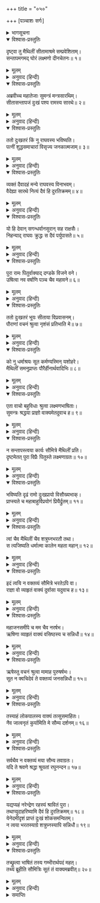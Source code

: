 +++
title = "०५०"

+++
[पञ्चाशः सर्गः]



<details><summary>भागसूचना</summary>

50. लक्ष्मण और सुमन्त्रकी बातचीत
</details>

<details open><summary>विश्वास-प्रस्तुतिः</summary>

दृष्ट्वा तु मैथिलीं सीतामाश्रमे सम्प्रवेशिताम्।  
सन्तापमगमद् घोरं लक्ष्मणो दीनचेतनः॥ १॥
</details>

<details><summary>मूलम्</summary>

दृष्ट्वा तु मैथिलीं सीतामाश्रमे सम्प्रवेशिताम्।  
सन्तापमगमद् घोरं लक्ष्मणो दीनचेतनः॥ १॥
</details>

<details><summary>अनुवाद (हिन्दी)</summary>

मिथिलेशकुमारी सीताका मुनिके आश्रममें प्रवेश हो गया, यह देखकर लक्ष्मण मन-ही-मन बहुत दुःखी हुए। उन्हें घोर संताप हुआ॥ १॥
</details>

<details open><summary>विश्वास-प्रस्तुतिः</summary>

अब्रवीच्च महातेजाः सुमन्त्रं मन्त्रसारथिम्।  
सीतासन्तापजं दुःखं पश्य रामस्य सारथे॥ २॥
</details>

<details><summary>मूलम्</summary>

अब्रवीच्च महातेजाः सुमन्त्रं मन्त्रसारथिम्।  
सीतासन्तापजं दुःखं पश्य रामस्य सारथे॥ २॥
</details>

<details><summary>अनुवाद (हिन्दी)</summary>

उस समय महातेजस्वी लक्ष्मण मन्त्रणामें सहायता देनेवाले सारथि सुमन्त्रसे बोले—‘सूत! देखो तो सही, श्रीरामको अभीसे सीताजीके विरहजनित संतापका कष्ट भोगना पड़ रहा है॥ २॥
</details>

<details open><summary>विश्वास-प्रस्तुतिः</summary>

ततो दुःखतरं किं नु राघवस्य भविष्यति।  
पत्नीं शुद्धसमाचारां विसृज्य जनकात्मजाम्॥ ३॥
</details>

<details><summary>मूलम्</summary>

ततो दुःखतरं किं नु राघवस्य भविष्यति।  
पत्नीं शुद्धसमाचारां विसृज्य जनकात्मजाम्॥ ३॥
</details>

<details><summary>अनुवाद (हिन्दी)</summary>

‘भला, श्रीरघुनाथजीको इससे बढ़कर दुःख क्या होगा कि उन्हें अपनी पवित्र आचरणवाली धर्मपत्नी जनककिशोरी सीताका परित्याग करना पड़ा॥ ३॥
</details>

<details open><summary>विश्वास-प्रस्तुतिः</summary>

व्यक्तं दैवादहं मन्ये राघवस्य विनाभवम्।  
वैदेह्या सारथे नित्यं दैवं हि दुरतिक्रमम्॥ ४॥
</details>

<details><summary>मूलम्</summary>

व्यक्तं दैवादहं मन्ये राघवस्य विनाभवम्।  
वैदेह्या सारथे नित्यं दैवं हि दुरतिक्रमम्॥ ४॥
</details>

<details><summary>अनुवाद (हिन्दी)</summary>

‘सारथे! रघुनाथजीको सीताका जो यह नित्य वियोग प्राप्त हुआ है, इसमें मैं दैवको ही कारण मानता हूँ; क्योंकि दैवका विधान दुर्लङ्‍घ्य होता है॥ ४॥
</details>

<details open><summary>विश्वास-प्रस्तुतिः</summary>

यो हि देवान् सगन्धर्वानसुरान् सह राक्षसैः।  
निहन्याद् राघवः क्रुद्धः स दैवं पर्युपासते॥ ५॥
</details>

<details><summary>मूलम्</summary>

यो हि देवान् सगन्धर्वानसुरान् सह राक्षसैः।  
निहन्याद् राघवः क्रुद्धः स दैवं पर्युपासते॥ ५॥
</details>

<details><summary>अनुवाद (हिन्दी)</summary>

‘जो श्रीरघुनाथजी कुपित होनेपर देवताओं, गन्धर्वों तथा राक्षसोंसहित असुरोंका भी संहार कर सकते हैं, वे ही दैवकी उपासना कर रहे हैं (उसका निवारण नहीं कर पा रहे हैं)॥ ५॥
</details>

<details open><summary>विश्वास-प्रस्तुतिः</summary>

पुरा रामः पितुर्वाक्याद् दण्डके विजने वने।  
उषित्वा नव वर्षाणि पञ्च चैव महावने॥ ६॥
</details>

<details><summary>मूलम्</summary>

पुरा रामः पितुर्वाक्याद् दण्डके विजने वने।  
उषित्वा नव वर्षाणि पञ्च चैव महावने॥ ६॥
</details>

<details><summary>अनुवाद (हिन्दी)</summary>

‘पहले श्रीरामचन्द्रजीको पिताके कहनेसे चौदह वर्षोंतक विशाल एवं निर्जन दण्डकवनमें रहना पड़ा है॥
</details>

<details open><summary>विश्वास-प्रस्तुतिः</summary>

ततो दुःखतरं भूयः सीताया विप्रवासनम्।  
पौराणां वचनं श्रुत्वा नृशंसं प्रतिभाति मे॥ ७॥
</details>

<details><summary>मूलम्</summary>

ततो दुःखतरं भूयः सीताया विप्रवासनम्।  
पौराणां वचनं श्रुत्वा नृशंसं प्रतिभाति मे॥ ७॥
</details>

<details><summary>अनुवाद (हिन्दी)</summary>

‘अब उससे भी बढ़कर दुःखकी बात यह हुई कि उन्हें सीताजीको निर्वासित करना पड़ा। परंतु पुरवासियोंकी बात सुनकर ऐसा कर बैठना मुझे अत्यन्त निर्दयतापूर्ण कर्म जान पड़ता है॥ ७॥
</details>

<details open><summary>विश्वास-प्रस्तुतिः</summary>

को नु धर्माश्रयः सूत कर्मण्यस्मिन् यशोहरे।  
मैथिलीं समनुप्राप्तः पौरैर्हीनार्थवादिभिः॥ ८॥
</details>

<details><summary>मूलम्</summary>

को नु धर्माश्रयः सूत कर्मण्यस्मिन् यशोहरे।  
मैथिलीं समनुप्राप्तः पौरैर्हीनार्थवादिभिः॥ ८॥
</details>

<details><summary>अनुवाद (हिन्दी)</summary>

‘सूत! सीताजीके विषयमें अन्यायपूर्ण बात कहनेवाले इन पुरवासियोंके कारण ऐसे कीर्तिनाशक कर्ममें प्रवृत्त होकर श्रीरामचन्द्रजीने किस धर्मराशिका उपार्जन कर लिया है?’॥ ८॥
</details>

<details open><summary>विश्वास-प्रस्तुतिः</summary>

एता वाचो बहुविधाः श्रुत्वा लक्ष्मणभाषिताः।  
सुमन्त्रः श्रद्धया प्राज्ञो वाक्यमेतदुवाच ह॥ ९॥
</details>

<details><summary>मूलम्</summary>

एता वाचो बहुविधाः श्रुत्वा लक्ष्मणभाषिताः।  
सुमन्त्रः श्रद्धया प्राज्ञो वाक्यमेतदुवाच ह॥ ९॥
</details>

<details><summary>अनुवाद (हिन्दी)</summary>

लक्ष्मणकी कही हुई इन अनेक प्रकारकी बातोंको सुनकर बुद्धिमान् सुमन्त्रने श्रद्धापूर्वक ये वचन कहे—
</details>

<details open><summary>विश्वास-प्रस्तुतिः</summary>

न सन्तापस्त्वया कार्यः सौमित्रे मैथिलीं प्रति।  
दृष्टमेतत् पुरा विप्रैः पितुस्ते लक्ष्मणाग्रतः॥ १०॥
</details>

<details><summary>मूलम्</summary>

न सन्तापस्त्वया कार्यः सौमित्रे मैथिलीं प्रति।  
दृष्टमेतत् पुरा विप्रैः पितुस्ते लक्ष्मणाग्रतः॥ १०॥
</details>

<details><summary>अनुवाद (हिन्दी)</summary>

‘सुमित्रानन्दन! मिथिलेशकुमारी सीताके विषयमें आपको संतप्त नहीं होना चाहिये। लक्ष्मण! यह बात ब्राह्मणोंने आपके पिताजीके सामने ही जान ली थी॥ १०॥
</details>

<details open><summary>विश्वास-प्रस्तुतिः</summary>

भविष्यति दृढं रामो दुःखप्रायो विसौख्यभाक्।  
प्राप्स्यते च महाबाहुर्विप्रयोगं प्रियैर्द्रुतम्॥ ११॥
</details>

<details><summary>मूलम्</summary>

भविष्यति दृढं रामो दुःखप्रायो विसौख्यभाक्।  
प्राप्स्यते च महाबाहुर्विप्रयोगं प्रियैर्द्रुतम्॥ ११॥
</details>

<details><summary>अनुवाद (हिन्दी)</summary>

‘उन दिनों दुर्वासाजीने कहा था कि ‘श्रीराम निश्चय ही अधिक दुःख उठायेंगे। प्रायः उनका सौख्य छिन जायगा। महाबाहु श्रीरामको शीघ्र ही अपने प्रियजनोंसे वियोग प्राप्त होगा॥ ११॥
</details>

<details open><summary>विश्वास-प्रस्तुतिः</summary>

त्वां चैव मैथिलीं चैव शत्रुघ्नभरतौ तथा।  
स त्यजिष्यति धर्मात्मा कालेन महता महान्॥ १२॥
</details>

<details><summary>मूलम्</summary>

त्वां चैव मैथिलीं चैव शत्रुघ्नभरतौ तथा।  
स त्यजिष्यति धर्मात्मा कालेन महता महान्॥ १२॥
</details>

<details><summary>अनुवाद (हिन्दी)</summary>

‘सुमित्राकुमार! धर्मात्मा महापुरुष श्रीराम दीर्घकाल बीतते-बीतते तुमको, मिथिलेशकुमारीको तथा भरत और शत्रुघ्नको भी त्याग देंगे॥ १२॥
</details>

<details open><summary>विश्वास-प्रस्तुतिः</summary>

इदं त्वयि न वक्तव्यं सौमित्रे भरतेऽपि वा।  
राज्ञा वो व्याहृतं वाक्यं दुर्वासा यदुवाच ह॥ १३॥
</details>

<details><summary>मूलम्</summary>

इदं त्वयि न वक्तव्यं सौमित्रे भरतेऽपि वा।  
राज्ञा वो व्याहृतं वाक्यं दुर्वासा यदुवाच ह॥ १३॥
</details>

<details><summary>अनुवाद (हिन्दी)</summary>

‘दुर्वासाने जो बात कही थी, उसे महाराज दशरथने तुमसे, शत्रुघ्नसे और भरतसे भी कहनेकी मनाही कर दी थी॥ १३॥
</details>

<details open><summary>विश्वास-प्रस्तुतिः</summary>

महाजनसमीपे च मम चैव नरर्षभ।  
ऋषिणा व्याहृतं वाक्यं वसिष्ठस्य च सन्निधौ॥ १४॥
</details>

<details><summary>मूलम्</summary>

महाजनसमीपे च मम चैव नरर्षभ।  
ऋषिणा व्याहृतं वाक्यं वसिष्ठस्य च सन्निधौ॥ १४॥
</details>

<details><summary>अनुवाद (हिन्दी)</summary>

‘नरश्रेष्ठ! दुर्वासा मुनिने बहुत बड़े जनसमुदायके समीप मेरे समक्ष तथा महर्षि वसिष्ठके निकट वह बात कही थी॥ १४॥
</details>

<details open><summary>विश्वास-प्रस्तुतिः</summary>

ऋषेस्तु वचनं श्रुत्वा मामाह पुरुषर्षभः।  
सूत न क्वचिदेवं ते वक्तव्यं जनसन्निधौ॥ १५॥
</details>

<details><summary>मूलम्</summary>

ऋषेस्तु वचनं श्रुत्वा मामाह पुरुषर्षभः।  
सूत न क्वचिदेवं ते वक्तव्यं जनसन्निधौ॥ १५॥
</details>

<details><summary>अनुवाद (हिन्दी)</summary>

‘दुर्वासा मुनिकी वह बात सुनकर पुरुषप्रवर दशरथने मुझसे कहा था कि ‘सूत! तुम्हें दूसरे लोगोंके सामने इस तरहकी बात नहीं कहनी चाहिये’॥ १५॥
</details>

<details open><summary>विश्वास-प्रस्तुतिः</summary>

तस्याहं लोकपालस्य वाक्यं तत्सुसमाहितः।  
नैव जात्वनृतं कुर्यामिति मे सौम्य दर्शनम्॥ १६॥
</details>

<details><summary>मूलम्</summary>

तस्याहं लोकपालस्य वाक्यं तत्सुसमाहितः।  
नैव जात्वनृतं कुर्यामिति मे सौम्य दर्शनम्॥ १६॥
</details>

<details><summary>अनुवाद (हिन्दी)</summary>

‘सौम्य! उन लोकपालक दशरथके उस वाक्यको मैं झूठा न करूँ’ यह मेरा संकल्प है। इसके लिये मैं सदा सावधान रहता हूँ॥ १६॥
</details>

<details open><summary>विश्वास-प्रस्तुतिः</summary>

सर्वथैव न वक्तव्यं मया सौम्य तवाग्रतः।  
यदि ते श्रवणे श्रद्धा श्रूयतां रघुनन्दन॥ १७॥
</details>

<details><summary>मूलम्</summary>

सर्वथैव न वक्तव्यं मया सौम्य तवाग्रतः।  
यदि ते श्रवणे श्रद्धा श्रूयतां रघुनन्दन॥ १७॥
</details>

<details><summary>अनुवाद (हिन्दी)</summary>

‘सौम्य रघुनन्दन! यद्यपि यह बात मुझे आपके सामने सर्वथा ही नहीं कहनी चाहिये, तथापि यदि आपके मनमें यह सुननेके लिये श्रद्धा (उत्सुकता) हो तो सुनिये॥ १७॥
</details>

<details open><summary>विश्वास-प्रस्तुतिः</summary>

यद्यप्यहं नरेन्द्रेण रहस्यं श्रावितं पुरा।  
तथाप्युदाहरिष्यामि दैवं हि दुरतिक्रमम्॥ १८॥  
येनेदमीदृशं प्राप्तं दुःखं शोकसमन्वितम्।  
न त्वया भरतस्याग्रे शत्रुघ्नस्यापि सन्निधौ॥ १९॥
</details>

<details><summary>मूलम्</summary>

यद्यप्यहं नरेन्द्रेण रहस्यं श्रावितं पुरा।  
तथाप्युदाहरिष्यामि दैवं हि दुरतिक्रमम्॥ १८॥  
येनेदमीदृशं प्राप्तं दुःखं शोकसमन्वितम्।  
न त्वया भरतस्याग्रे शत्रुघ्नस्यापि सन्निधौ॥ १९॥
</details>

<details><summary>अनुवाद (हिन्दी)</summary>

‘यद्यपि पूर्वकालमें महाराजने इस रहस्यको दूसरोंपर प्रकट न करनेके लिये आदेश दिया था, तथापि आज मैं वह बात कहूँगा। दैवके विधानको लाँघना बहुत कठिन है; जिससे यह दुःख और शोक प्राप्त हुआ है। भैया! तुम्हें भी भरत और शत्रुघ्नके सामने यह बात नहीं कहनी चाहिये’॥ १८-१९॥
</details>

<details open><summary>विश्वास-प्रस्तुतिः</summary>

तच्छ्रुत्वा भाषितं तस्य गम्भीरार्थपदं महत्।  
तथ्यं ब्रूहीति सौमित्रिः सूतं तं वाक्यमब्रवीत्॥ २०॥
</details>

<details><summary>मूलम्</summary>

तच्छ्रुत्वा भाषितं तस्य गम्भीरार्थपदं महत्।  
तथ्यं ब्रूहीति सौमित्रिः सूतं तं वाक्यमब्रवीत्॥ २०॥
</details>

<details><summary>अनुवाद (हिन्दी)</summary>

सुमन्त्रका यह गम्भीर भाषण सुनकर सुमित्राकुमार लक्ष्मणने कहा—‘सुमन्त्रजी! जो सच्ची बात हो, उसे आप अवश्य कहिये’॥ २०॥
</details>

<details><summary>समाप्तिः</summary>

इत्यार्षे श्रीमद्रामायणे वाल्मीकीये आदिकाव्ये उत्तरकाण्डे पञ्चाशः सर्गः॥ ५०॥  
इस प्रकार श्रीवाल्मीकिनिर्मित आर्षरामायण आदिकाव्यके उत्तरकाण्डमें पचासवाँ सर्ग पूरा हुआ॥ ५०॥
</details>

